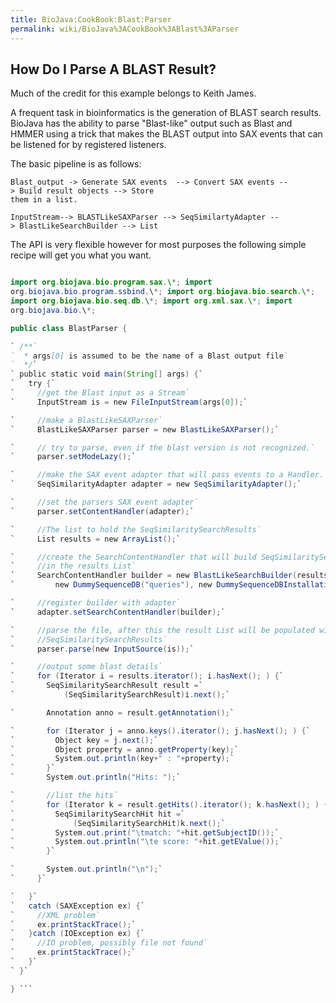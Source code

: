 ```yaml
---
title: BioJava:CookBook:Blast:Parser
permalink: wiki/BioJava%3ACookBook%3ABlast%3AParser
---
```


How Do I Parse A BLAST Result?
------------------------------

Much of the credit for this example belongs to Keith James.

A frequent task in bioinformatics is the generation of BLAST search
results. BioJava has the ability to parse "Blast-like" output such as
Blast and HMMER using a trick that makes the BLAST output into SAX
events that can be listened for by registered listeners.

The basic pipeline is as follows:

`Blast_output -> Generate SAX events  --> Convert SAX events --> Build result objects --> Store `  
`them in a list.`

`InputStream--> BLASTLikeSAXParser --> SeqSimilartyAdapter --> BlastLikeSearchBuilder --> List`

The API is very flexible however for most purposes the following simple
recipe will get you what you want.

```java import java.io.\*; import java.util.\*;

import org.biojava.bio.program.sax.\*; import
org.biojava.bio.program.ssbind.\*; import org.biojava.bio.search.\*;
import org.biojava.bio.seq.db.\*; import org.xml.sax.\*; import
org.biojava.bio.\*;

public class BlastParser {

` /**`  
`  * args[0] is assumed to be the name of a Blast output file`  
`  */`  
` public static void main(String[] args) {`  
`   try {`  
`     //get the Blast input as a Stream`  
`     InputStream is = new FileInputStream(args[0]);`

`     //make a BlastLikeSAXParser`  
`     BlastLikeSAXParser parser = new BlastLikeSAXParser();`

`     // try to parse, even if the blast version is not recognized.`  
`     parser.setModeLazy();`

`     //make the SAX event adapter that will pass events to a Handler.`  
`     SeqSimilarityAdapter adapter = new SeqSimilarityAdapter();`

`     //set the parsers SAX event adapter`  
`     parser.setContentHandler(adapter);`

`     //The list to hold the SeqSimilaritySearchResults`  
`     List results = new ArrayList();`

`     //create the SearchContentHandler that will build SeqSimilaritySearchResults`  
`     //in the results List`  
`     SearchContentHandler builder = new BlastLikeSearchBuilder(results,`  
`         new DummySequenceDB("queries"), new DummySequenceDBInstallation());`

`     //register builder with adapter`  
`     adapter.setSearchContentHandler(builder);`

`     //parse the file, after this the result List will be populated with`  
`     //SeqSimilaritySearchResults`  
`     parser.parse(new InputSource(is));`

`     //output some blast details`  
`     for (Iterator i = results.iterator(); i.hasNext(); ) {`  
`       SeqSimilaritySearchResult result =`  
`           (SeqSimilaritySearchResult)i.next();`

`       Annotation anno = result.getAnnotation();`

`       for (Iterator j = anno.keys().iterator(); j.hasNext(); ) {`  
`         Object key = j.next();`  
`         Object property = anno.getProperty(key);`  
`         System.out.println(key+" : "+property);`  
`       }`  
`       System.out.println("Hits: ");`

`       //list the hits`  
`       for (Iterator k = result.getHits().iterator(); k.hasNext(); ) {`  
`         SeqSimilaritySearchHit hit =`  
`             (SeqSimilaritySearchHit)k.next();`  
`         System.out.print("\tmatch: "+hit.getSubjectID());`  
`         System.out.println("\te score: "+hit.getEValue());`  
`       }`

`       System.out.println("\n");`  
`     }`

`   }`  
`   catch (SAXException ex) {`  
`     //XML problem`  
`     ex.printStackTrace();`  
`   }catch (IOException ex) {`  
`     //IO problem, possibly file not found`  
`     ex.printStackTrace();`  
`   }`  
` }`

} ```
